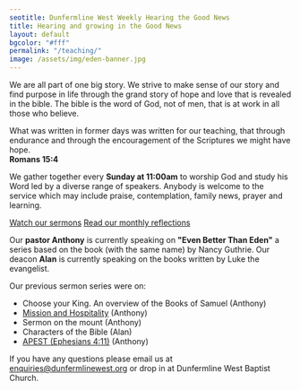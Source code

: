 ```yaml
---
seotitle: Dunfermline West Weekly Hearing the Good News
title: Hearing and growing in the Good News
layout: default
bgcolor: "#fff"
permalink: "/teaching/"
image: /assets/img/eden-banner.jpg
---
```

<div class='row'>
<div class="col-sm-12">
We are all part of one big story. We strive to make sense of our story and find purpose in life through the grand story of hope and love that is revealed in the bible. The bible is the word of God, not of men, that is at work in all those who believe.      
    
<p class='verse'>
What was written in former days was written for our teaching, that through endurance and through the encouragement of the Scriptures we might have hope.
<br /><strong>Romans 15:4</strong>
</p>

We gather together every <b>Sunday at 11:00am</b> to worship God and study his Word led by a diverse range of speakers. Anybody is welcome to the service which may include praise, contemplation, family news, prayer and learning.

<p class='center'>
<a class='btn btn-primary' href='{{ site.url }}/youtube/' alt='View sermons' target='_blank'>Watch our sermons</a>
    <a class='btn btn-primary' href='{{ site.url }}/blog/' alt='View Blog'>Read our monthly reflections</a>
</p>

Our **pastor Anthony** is currently speaking on **"Even Better Than Eden"** a series based on the book (with the same name) by Nancy Guthrie. Our deacon **Alan** is currently speaking on the books written by Luke the evangelist.



Our previous sermon series were on:
- Choose your King. An overview of the Books of Samuel (Anthony)
- <a href='{{ site.url }}/mission-hospitality/'>Mission and Hospitality</a> (Anthony)
- Sermon on the mount (Anthony)
- Characters of the Bible (Alan)
- <a href='{{ site.url }}/apest/'>APEST (Ephesians 4:11)</a> (Anthony)


<p>
If you have any questions please email us at <a href='mailto:enquiries@dunfermlinewest.org'>enquiries@dunfermlinewest.org</a> or drop in at Dunfermline West Baptist Church.
</p>

</div>
</div>